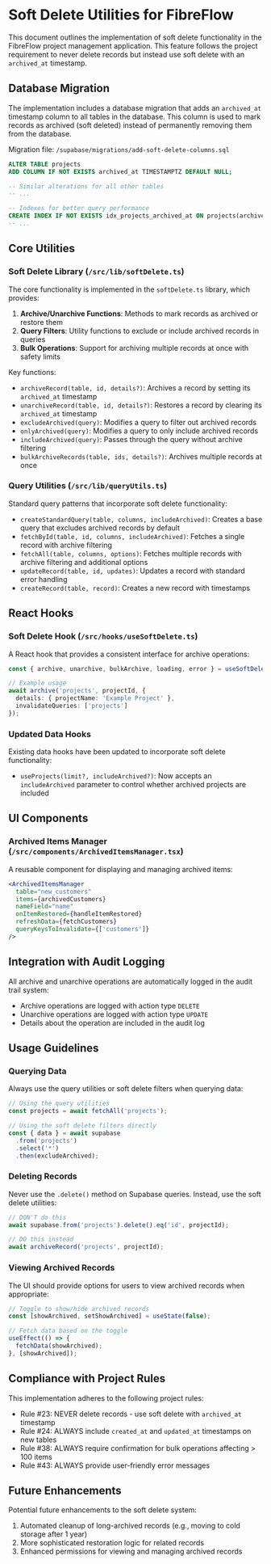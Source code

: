 # Soft Delete Utilities for FibreFlow

This document outlines the implementation of soft delete functionality in the FibreFlow project management application. This feature follows the project requirement to never delete records but instead use soft delete with an `archived_at` timestamp.

## Database Migration

The implementation includes a database migration that adds an `archived_at` timestamp column to all tables in the database. This column is used to mark records as archived (soft deleted) instead of permanently removing them from the database.

Migration file: `/supabase/migrations/add-soft-delete-columns.sql`

```sql
ALTER TABLE projects 
ADD COLUMN IF NOT EXISTS archived_at TIMESTAMPTZ DEFAULT NULL;

-- Similar alterations for all other tables
-- ...

-- Indexes for better query performance
CREATE INDEX IF NOT EXISTS idx_projects_archived_at ON projects(archived_at) WHERE archived_at IS NOT NULL;
-- ...
```

## Core Utilities

### Soft Delete Library (`/src/lib/softDelete.ts`)

The core functionality is implemented in the `softDelete.ts` library, which provides:

1. **Archive/Unarchive Functions**: Methods to mark records as archived or restore them
2. **Query Filters**: Utility functions to exclude or include archived records in queries
3. **Bulk Operations**: Support for archiving multiple records at once with safety limits

Key functions:

- `archiveRecord(table, id, details?)`: Archives a record by setting its `archived_at` timestamp
- `unarchiveRecord(table, id, details?)`: Restores a record by clearing its `archived_at` timestamp
- `excludeArchived(query)`: Modifies a query to filter out archived records
- `onlyArchived(query)`: Modifies a query to only include archived records
- `includeArchived(query)`: Passes through the query without archive filtering
- `bulkArchiveRecords(table, ids, details?)`: Archives multiple records at once

### Query Utilities (`/src/lib/queryUtils.ts`)

Standard query patterns that incorporate soft delete functionality:

- `createStandardQuery(table, columns, includeArchived)`: Creates a base query that excludes archived records by default
- `fetchById(table, id, columns, includeArchived)`: Fetches a single record with archive filtering
- `fetchAll(table, columns, options)`: Fetches multiple records with archive filtering and additional options
- `updateRecord(table, id, updates)`: Updates a record with standard error handling
- `createRecord(table, record)`: Creates a new record with timestamps

## React Hooks

### Soft Delete Hook (`/src/hooks/useSoftDelete.ts`)

A React hook that provides a consistent interface for archive operations:

```typescript
const { archive, unarchive, bulkArchive, loading, error } = useSoftDelete();

// Example usage
await archive('projects', projectId, {
  details: { projectName: 'Example Project' },
  invalidateQueries: ['projects']
});
```

### Updated Data Hooks

Existing data hooks have been updated to incorporate soft delete functionality:

- `useProjects(limit?, includeArchived?)`: Now accepts an `includeArchived` parameter to control whether archived projects are included

## UI Components

### Archived Items Manager (`/src/components/ArchivedItemsManager.tsx`)

A reusable component for displaying and managing archived items:

```jsx
<ArchivedItemsManager
  table="new_customers"
  items={archivedCustomers}
  nameField="name"
  onItemRestored={handleItemRestored}
  refreshData={fetchCustomers}
  queryKeysToInvalidate={['customers']}
/>
```

## Integration with Audit Logging

All archive and unarchive operations are automatically logged in the audit trail system:

- Archive operations are logged with action type `DELETE`
- Unarchive operations are logged with action type `UPDATE`
- Details about the operation are included in the audit log

## Usage Guidelines

### Querying Data

Always use the query utilities or soft delete filters when querying data:

```typescript
// Using the query utilities
const projects = await fetchAll('projects');

// Using the soft delete filters directly
const { data } = await supabase
  .from('projects')
  .select('*')
  .then(excludeArchived);
```

### Deleting Records

Never use the `.delete()` method on Supabase queries. Instead, use the soft delete utilities:

```typescript
// DON'T do this
await supabase.from('projects').delete().eq('id', projectId);

// DO this instead
await archiveRecord('projects', projectId);
```

### Viewing Archived Records

The UI should provide options for users to view archived records when appropriate:

```typescript
// Toggle to show/hide archived records
const [showArchived, setShowArchived] = useState(false);

// Fetch data based on the toggle
useEffect(() => {
  fetchData(showArchived);
}, [showArchived]);
```

## Compliance with Project Rules

This implementation adheres to the following project rules:

- Rule #23: NEVER delete records - use soft delete with `archived_at` timestamp
- Rule #24: ALWAYS include `created_at` and `updated_at` timestamps on new tables
- Rule #38: ALWAYS require confirmation for bulk operations affecting > 100 items
- Rule #43: ALWAYS provide user-friendly error messages

## Future Enhancements

Potential future enhancements to the soft delete system:

1. Automated cleanup of long-archived records (e.g., moving to cold storage after 1 year)
2. More sophisticated restoration logic for related records
3. Enhanced permissions for viewing and managing archived records
